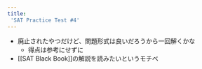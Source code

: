 ```yaml
---
title:
 'SAT Practice Test #4'
---
```


- 廃止されたやつだけど、問題形式は良いだろうから一回解くかな
    - 得点は参考にせずに
- [[SAT Black Book]]の解説を読みたいというモチベ
